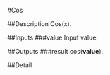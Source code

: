 #Cos

##Description
Cos(x).

##Inputs
###value
Input value.

##Outputs
###result
cos(**value**).

##Detail

